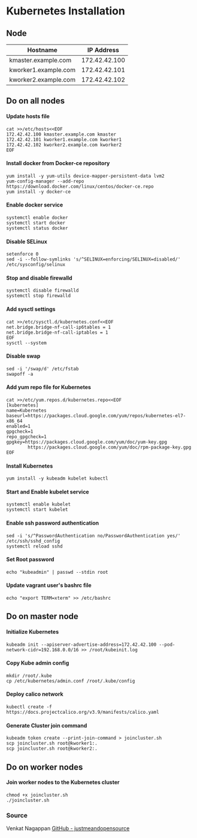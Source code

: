 # Kubernetes Installation

## Node

|       Hostname       |   IP Address  |
|----------------------|---------------|
| kmaster.example.com  | 172.42.42.100 |
| kworker1.example.com | 172.42.42.101 |
| kworker2.example.com | 172.42.42.102 |

## Do on all nodes

#### Update hosts file
	cat >>/etc/hosts<<EOF
	172.42.42.100 kmaster.example.com kmaster
	172.42.42.101 kworker1.example.com kworker1
	172.42.42.102 kworker2.example.com kworker2
    EOF

#### Install docker from Docker-ce repository
	yum install -y yum-utils device-mapper-persistent-data lvm2
	yum-config-manager --add-repo https://download.docker.com/linux/centos/docker-ce.repo
	yum install -y docker-ce

#### Enable docker service
	systemctl enable docker
	systemctl start docker
	systemctl status docker

#### Disable SELinux
	setenforce 0
	sed -i --follow-symlinks 's/^SELINUX=enforcing/SELINUX=disabled/' /etc/sysconfig/selinux

#### Stop and disable firewalld
	systemctl disable firewalld
	systemctl stop firewalld

#### Add sysctl settings
	cat >>/etc/sysctl.d/kubernetes.conf<<EOF
	net.bridge.bridge-nf-call-ip6tables = 1
	net.bridge.bridge-nf-call-iptables = 1
	EOF
	sysctl --system

#### Disable swap
	sed -i '/swap/d' /etc/fstab
	swapoff -a

#### Add yum repo file for Kubernetes
	cat >>/etc/yum.repos.d/kubernetes.repo<<EOF
	[kubernetes]
	name=Kubernetes
	baseurl=https://packages.cloud.google.com/yum/repos/kubernetes-el7-x86_64
	enabled=1
	gpgcheck=1
	repo_gpgcheck=1
	gpgkey=https://packages.cloud.google.com/yum/doc/yum-key.gpg
	        https://packages.cloud.google.com/yum/doc/rpm-package-key.gpg
	EOF

#### Install Kubernetes
	yum install -y kubeadm kubelet kubectl

#### Start and Enable kubelet service
	systemctl enable kubelet
	systemctl start kubelet

#### Enable ssh password authentication
	sed -i 's/^PasswordAuthentication no/PasswordAuthentication yes/' /etc/ssh/sshd_config
	systemctl reload sshd

#### Set Root password
	echo "kubeadmin" | passwd --stdin root

#### Update vagrant user's bashrc file
	echo "export TERM=xterm" >> /etc/bashrc


## Do on master node
#### Initialize Kubernetes
	kubeadm init --apiserver-advertise-address=172.42.42.100 --pod-network-cidr=192.168.0.0/16 >> /root/kubeinit.log

#### Copy Kube admin config
	mkdir /root/.kube
	cp /etc/kubernetes/admin.conf /root/.kube/config

#### Deploy calico network
	kubectl create -f https://docs.projectcalico.org/v3.9/manifests/calico.yaml

#### Generate Cluster join command
	kubeadm token create --print-join-command > joincluster.sh
	scp joincluster.sh root@kworker1:.
	scp joincluster.sh root@kworker2:.

## Do on worker nodes
#### Join worker nodes to the Kubernetes cluster
	chmod +x joincluster.sh
	./joincluster.sh


### Source
Venkat Nagappan [GitHub - justmeandopensource](https://github.com/justmeandopensource/kubernetes/tree/master/vagrant-provisioning)
